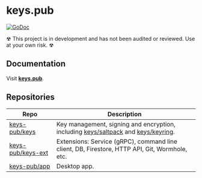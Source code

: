 # keys.pub

[![GoDoc](https://godoc.org/github.com/keys-pub/keys-ext?status.svg)](https://godoc.org/github.com/keys-pub/keys-ext)

☢ This project is in development and has not been audited or reviewed. Use at your own risk. ☢

## Documentation

Visit **[keys.pub](https://keys.pub)**.

## Repositories

| Repo                                                      | Description                                                                                                                                                                                    |
| --------------------------------------------------------- | ---------------------------------------------------------------------------------------------------------------------------------------------------------------------------------------------- |
| [keys-pub/keys](https://github.com/keys-pub/keys)         | Key management, signing and encryption, including [keys/saltpack](https://godoc.org/github.com/keys-pub/keys/saltpack) and [keys/keyring](https://godoc.org/github.com/keys-pub/keys/keyring). |
| [keys-pub/keys-ext](https://github.com/keys-pub/keys-ext) | Extensions: Service (gRPC), command line client, DB, Firestore, HTTP API, Git, Wormhole, etc.                                                                                                  |
| [keys-pub/app](https://github.com/keys-pub/app)           | Desktop app.                                                                                                                                                                                   |
